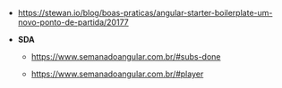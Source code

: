 * https://stewan.io/blog/boas-praticas/angular-starter-boilerplate-um-novo-ponto-de-partida/20177

* **SDA**
  * https://www.semanadoangular.com.br/#subs-done
  
  * https://www.semanadoangular.com.br/#player
